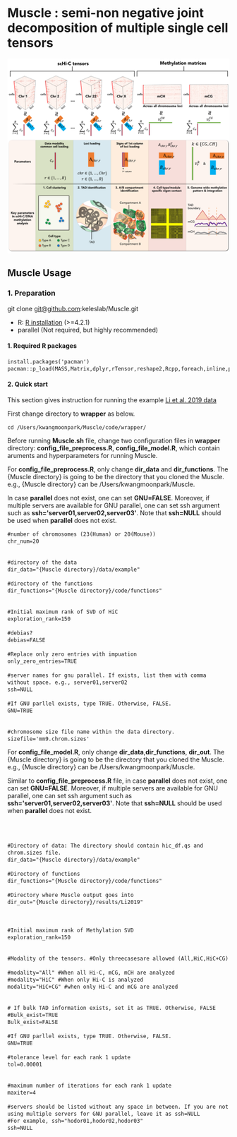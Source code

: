 # Muscle : semi-non negative joint decomposition of multiple single cell tensors
![Muscle diagram](/figures/Figure_intro.jpg)

## Muscle Usage

### 1. Preparation

git clone git@github.com:keleslab/Muscle.git

-   R: [R installation](https://www.r-project.org)  (>=4.2.1)
-   parallel (Not required, but highly recommended)

#### 1. Required R packages

```
install.packages('pacman')
pacman::p_load(MASS,Matrix,dplyr,rTensor,reshape2,Rcpp,foreach,inline,parallel,doParallel,RSpectra,qs)
```


#### 2. Quick start
This section gives instruction for running the example [Li et al. 2019 data](https://www.nature.com/articles/s41592-019-0502-z) 



First change directory to **wrapper** as below.

```
cd /Users/kwangmoonpark/Muscle/code/wrapper/
```
Before running **Muscle.sh** file, change two configuration files in **wrapper** directory: **config_file_preprocess.R**, **config_file_model.R**, which contain aruments and hyperparameters for running Muscle.

For **config_file_preprocess.R**, only change **dir_data** and **dir_functions**. The {Muscle directory} is going to be the directory that you cloned the Muscle. e.g., {Muscle directory} can be /Users/kwangmoonpark/Muscle.

In case **parallel** does not exist, one can set **GNU=FALSE**. Moreover, if multiple servers are available for GNU parallel, one can set ssh argument such as **ssh='server01,server02,server03'**. Note that **ssh=NULL** should be used when **parallel** does not exist.


```
#number of chromosomes (23(Human) or 20(Mouse))
chr_num=20


#directory of the data
dir_data="{Muscle directory}/data/example"

#directory of the functions
dir_functions="{Muscle directory}/code/functions"


#Initial maximum rank of SVD of HiC
exploration_rank=150

#debias?
debias=FALSE

#Replace only zero entries with impuation
only_zero_entries=TRUE

#server names for gnu parallel. If exists, list them with comma without space. e.g., server01,server02
ssh=NULL

#If GNU parllel exists, type TRUE. Otherwise, FALSE. 
GNU=TRUE


#chromosome size file name within the data directory.
sizefile='mm9.chrom.sizes'

```




For **config_file_model.R**, only change **dir_data**,**dir_functions**, **dir_out**. The {Muscle directory} is going to be the directory that you cloned the Muscle. e.g., {Muscle directory} can be /Users/kwangmoonpark/Muscle.

Similar to **config_file_preprocess.R** file, in case **parallel** does not exist, one can set **GNU=FALSE**. Moreover, if multiple servers are available for GNU parallel, one can set ssh argument such as **ssh='server01,server02,server03'**. Note that **ssh=NULL** should be used when **parallel** does not exist.


```



#Directory of data: The directory should contain hic_df.qs and chrom.sizes file.
dir_data="{Muscle directory}/data/example"

#Directory of functions
dir_functions="{Muscle directory}/code/functions"

#Directory where Muscle output goes into
dir_out="{Muscle directory}/results/Li2019"



#Initial maximum rank of Methylation SVD
exploration_rank=150


#Modality of the tensors. #Only threecasesare allowed (All,HiC,HiC+CG)

#modality="All" #When all Hi-C, mCG, mCH are analyzed
#modality="HiC" #When only Hi-C is analyzed
modality="HiC+CG" #when only Hi-C and mCG are analyzed


# If bulk TAD information exists, set it as TRUE. Otherwise, FALSE
#Bulk_exist=TRUE
Bulk_exist=FALSE

#If GNU parllel exists, type TRUE. Otherwise, FALSE. 
GNU=TRUE

#tolerance level for each rank 1 update 
tol=0.00001


#maximum number of iterations for each rank 1 update
maxiter=4

#servers should be listed without any space in between. If you are not using multiple servers for GNU parallel, leave it as ssh=NULL
#For example, ssh="hodor01,hodor02,hodor03"
ssh=NULL


```


